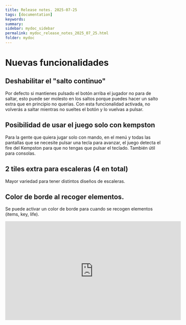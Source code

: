 ```yaml
---
title: Release notes. 2025-07-25
tags: [documentation]
keywords:
summary: 
sidebar: mydoc_sidebar
permalink: mydoc_release_notes_2025_07_25.html
folder: mydoc
---
```


# Nuevas funcionalidades
## Deshabilitar el "salto continuo"
Por defecto si mantienes pulsado el botón arriba el jugador no para de saltar, esto puede ser molesto en los saltos porque puedes hacer un salto extra que en principio no querias. Con esta funcionalidad activada, no volverás a saltar mientras no sueltes el botón y lo vuelvas a pulsar.

## Posibilidad de usar el juego solo con kempston
Para la gente que quiera jugar solo con mando, en el menú y todas las pantallas que se necesite pulsar una tecla para avanzar, el juego detecta el fire del Kempston para que no tengas que pulsar el teclado. También útil para consolas.

## 2 tiles extra para escaleras (4 en total)
Mayor variedad para tener distintos diseños de escaleras.

## Color de borde al recoger elementos.
Se puede activar un color de borde para cuando se recogen elementos (items, key, life).

<iframe width="560" height="315" src="https://www.youtube.com/embed/hJKcspw9Puk?si=_796IbQzIsf6Wc0v" title="YouTube video player" frameborder="0" allow="accelerometer; autoplay; clipboard-write; encrypted-media; gyroscope; picture-in-picture; web-share" referrerpolicy="strict-origin-when-cross-origin" allowfullscreen></iframe>